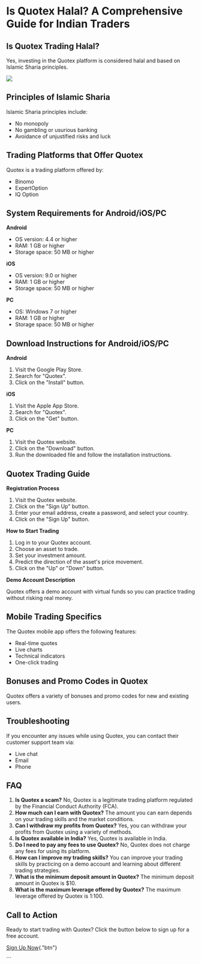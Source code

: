 # Is Quotex Halal? A Comprehensive Guide for Indian Traders

## Is Quotex Trading Halal?

Yes, investing in the Quotex platform is considered halal and based on
Islamic Sharia principles.

[![](https://static.quotex.io/files/4_en/300_250.jpg)](https://traff.sbs/brokerqxlid)

## Principles of Islamic Sharia

Islamic Sharia principles include:

-   No monopoly
-   No gambling or usurious banking
-   Avoidance of unjustified risks and luck

## Trading Platforms that Offer Quotex

Quotex is a trading platform offered by:

-   Binomo
-   ExpertOption
-   IQ Option

## System Requirements for Android/iOS/PC

**Android**

-   OS version: 4.4 or higher
-   RAM: 1 GB or higher
-   Storage space: 50 MB or higher

**iOS**

-   OS version: 9.0 or higher
-   RAM: 1 GB or higher
-   Storage space: 50 MB or higher

**PC**

-   OS: Windows 7 or higher
-   RAM: 1 GB or higher
-   Storage space: 50 MB or higher

## Download Instructions for Android/iOS/PC

**Android**

1.  Visit the Google Play Store.
2.  Search for "Quotex".
3.  Click on the "Install" button.

**iOS**

1.  Visit the Apple App Store.
2.  Search for "Quotex".
3.  Click on the "Get" button.

**PC**

1.  Visit the Quotex website.
2.  Click on the "Download" button.
3.  Run the downloaded file and follow the installation instructions.

## Quotex Trading Guide

**Registration Process**

1.  Visit the Quotex website.
2.  Click on the "Sign Up" button.
3.  Enter your email address, create a password, and select your
    country.
4.  Click on the "Sign Up" button.

**How to Start Trading**

1.  Log in to your Quotex account.
2.  Choose an asset to trade.
3.  Set your investment amount.
4.  Predict the direction of the asset\'s price movement.
5.  Click on the "Up" or "Down" button.

**Demo Account Description**

Quotex offers a demo account with virtual funds so you can practice
trading without risking real money.

## Mobile Trading Specifics

The Quotex mobile app offers the following features:

-   Real-time quotes
-   Live charts
-   Technical indicators
-   One-click trading

## Bonuses and Promo Codes in Quotex

Quotex offers a variety of bonuses and promo codes for new and existing
users.

## Troubleshooting

If you encounter any issues while using Quotex, you can contact their
customer support team via:

-   Live chat
-   Email
-   Phone

## FAQ

1.  **Is Quotex a scam?** No, Quotex is a legitimate trading platform
    regulated by the Financial Conduct Authority (FCA).
2.  **How much can I earn with Quotex?** The amount you can earn depends
    on your trading skills and the market conditions.
3.  **Can I withdraw my profits from Quotex?** Yes, you can withdraw
    your profits from Quotex using a variety of methods.
4.  **Is Quotex available in India?** Yes, Quotex is available in India.
5.  **Do I need to pay any fees to use Quotex?** No, Quotex does not
    charge any fees for using its platform.
6.  **How can I improve my trading skills?** You can improve your
    trading skills by practicing on a demo account and learning about
    different trading strategies.
7.  **What is the minimum deposit amount in Quotex?** The minimum
    deposit amount in Quotex is \$10.
8.  **What is the maximum leverage offered by Quotex?** The maximum
    leverage offered by Quotex is 1:100.

## Call to Action

Ready to start trading with Quotex? Click the button below to sign up
for a free account.

[Sign Up
Now](\%22https://broker-qx.pro/sign-up/?lid=1102511\%22){."btn"}

\`\`\`

